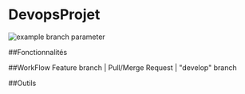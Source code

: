 # DevopsProjet

![example branch parameter](https://img.shields.io/github/actions/workflow/status/thierry-mrt/DevopsProjet/build-and-tests.yml?event=push)

##Fonctionnalités

##WorkFlow 
Feature branch | Pull/Merge Request | "develop" branch

##Outils
